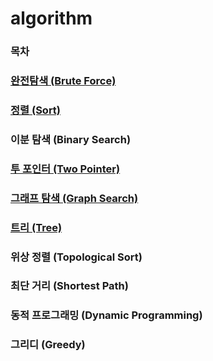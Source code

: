 # algorithm

### 목차
### [완전탐색 (Brute Force)](https://github.com/jjb8966/algorithm/blob/main/BOJ/brute_force/README.md#%EC%99%84%EC%A0%84-%ED%83%90%EC%83%89)
### [정렬 (Sort)](https://github.com/jjb8966/algorithm/blob/main/BOJ/sort/README.md#1-%EC%84%A0%ED%83%9D-%EC%A0%95%EB%A0%AC)
### 이분 탐색 (Binary Search)
### [투 포인터 (Two Pointer)](https://github.com/jjb8966/algorithm/blob/main/BOJ/two_pointer/README.md#1-%ED%88%AC-%ED%8F%AC%EC%9D%B8%ED%84%B0)
### [그래프 탐색 (Graph Search)](https://github.com/jjb8966/algorithm/blob/main/BOJ/graph_search/README.md#%EA%B7%B8%EB%9E%98%ED%94%84-%ED%83%90%EC%83%89-graph-search)
### [트리 (Tree)](https://github.com/jjb8966/algorithm/blob/main/BOJ/tree/README.md#%ED%8A%B8%EB%A6%AC-tree)
### 위상 정렬 (Topological Sort)
### 최단 거리 (Shortest Path)
### 동적 프로그래밍 (Dynamic Programming)
### 그리디 (Greedy)
